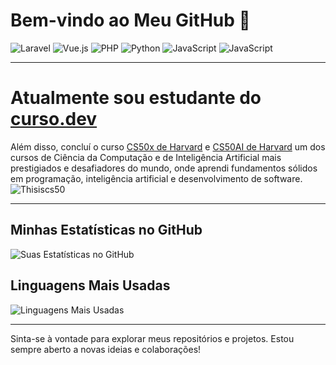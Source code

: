 # Bem-vindo ao Meu GitHub 👋

![Laravel](https://img.shields.io/badge/Laravel-FF2D20?style=for-the-badge&logo=laravel&logoColor=white)
![Vue.js](https://img.shields.io/badge/Vue.js-35495E?style=for-the-badge&logo=vue.js&logoColor=4FC08D)
![PHP](https://img.shields.io/badge/PHP-777BB4?style=for-the-badge&logo=php&logoColor=white)
![Python](https://img.shields.io/badge/Python-3776AB?style=for-the-badge&logo=python&logoColor=white)
![JavaScript](https://img.shields.io/badge/JavaScript-F7DF1E?style=for-the-badge&logo=javascript&logoColor=black)
![JavaScript](https://img.shields.io/badge/Langflow-F7DF1E?style=for-the-badge&logo=langflow&logoColor=black)

---

# Atualmente sou estudante do  [curso.dev](https://curso.dev)

Além disso, concluí o curso [CS50x de Harvard](https://cs50.harvard.edu) e [CS50AI de Harvard](https://cs50.harvard.edu/ai/2024/) um dos cursos de Ciência da Computação e de Inteligência Artificial mais prestigiados e desafiadores do mundo, onde aprendi fundamentos sólidos em programação, inteligência artificial e desenvolvimento de software.
![Thisiscs50](https://github.com/abnercezar/CS50x/assets/102832541/05954b62-d45d-4b1e-bac4-52d3c744cf57)

---

## Minhas Estatísticas no GitHub

![Suas Estatísticas no GitHub](https://github-readme-stats.vercel.app/api?username=abnercezar&show_icons=true&theme=radical)

## Linguagens Mais Usadas

![Linguagens Mais Usadas](https://github-readme-stats.vercel.app/api/top-langs/?username=abnercezar&layout=compact&theme=radical)

---



Sinta-se à vontade para explorar meus repositórios e projetos. Estou sempre aberto a novas ideias e colaborações!
